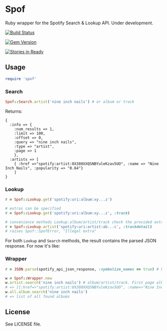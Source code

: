 Spof
====

Ruby wrapper for the Spotify Search & Lookup API. Under development.

[![Build Status](https://travis-ci.org/ignaciocontreras/spof.png?branch=master)](https://travis-ci.org/ignaciocontreras/spof)

[![Gem Version](https://badge.fury.io/rb/spof.png)](http://badge.fury.io/rb/spof)

[![Stories in Ready](https://badge.waffle.io/ignaciocontreras/spof.png?label=ready)](https://waffle.io/ignaciocontreras/spof)


Usage
-----

```ruby
require 'spof'
```

### Search


```ruby
Spof::Search.artist('nine inch nails') # or album or track
```

Returns:
```
{
  :info => {
    :num_results => 1,
    :limit => 100,
    :offset => 0,
    :query => "nine inch nails",
    :type => "artist",
    :page => 1
    },
  :artists => [
    { :href =>"spotify:artist:0X380XXQSNBYuleKzav5UO", :name => "Nine Inch Nails", :popularity => "0.64"}
    ]
}
```

### Lookup

```ruby
r = Spof::Lookup.get('spotify:uri:album:xy...z')

# extras can be specified
r = Spof::Lookup.get('spotify:uri:album:xy...z', :track)

# convenience methods Lookup.album/artist/track check the provided extras
r = Spof::Lookup.artist('spotify:uri:artist:ab...c', :trackdetail)
# raises Spof::SpofError, "Illegal extra"
```


For both `Lookup` and `Search` methods, the result contains the parsed JSON response. For now it's like:

### Wrapper

```ruby  
r = JSON.parse(spotify_api_json_response, :symbolize_names => true) # hash with symbols as keys
```

```ruby
w = Spof::Wrapper.new
w.artist.search('nine inch nails') # album/artist/track. First page album results
# => [{:href=>"spotify:artist:0X380XXQSNBYuleKzav5UO", :name=>"Nine Inch Nails", :popularity=>"0.64"}]
w.all.album.search('nine inch nails')
# => list of all found albums
```

License
-------

See LICENSE file.
